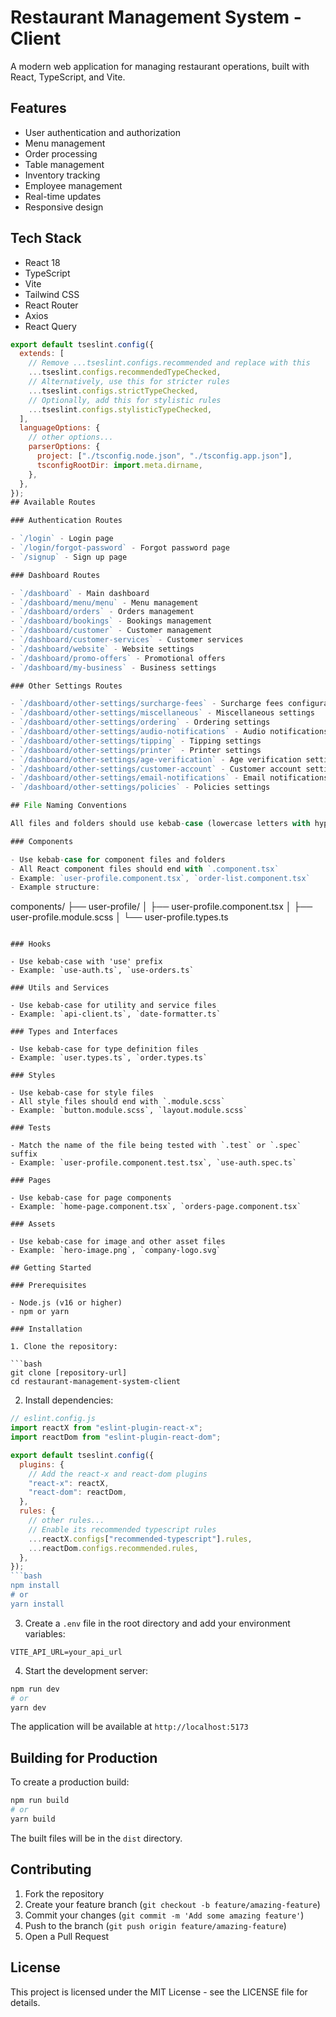 # Restaurant Management System - Client

A modern web application for managing restaurant operations, built with React, TypeScript, and Vite.

## Features

- User authentication and authorization
- Menu management
- Order processing
- Table management
- Inventory tracking
- Employee management
- Real-time updates
- Responsive design

## Tech Stack

- React 18
- TypeScript
- Vite
- Tailwind CSS
- React Router
- Axios
- React Query

```js
export default tseslint.config({
  extends: [
    // Remove ...tseslint.configs.recommended and replace with this
    ...tseslint.configs.recommendedTypeChecked,
    // Alternatively, use this for stricter rules
    ...tseslint.configs.strictTypeChecked,
    // Optionally, add this for stylistic rules
    ...tseslint.configs.stylisticTypeChecked,
  ],
  languageOptions: {
    // other options...
    parserOptions: {
      project: ["./tsconfig.node.json", "./tsconfig.app.json"],
      tsconfigRootDir: import.meta.dirname,
    },
  },
});
## Available Routes

### Authentication Routes

- `/login` - Login page
- `/login/forgot-password` - Forgot password page
- `/signup` - Sign up page

### Dashboard Routes

- `/dashboard` - Main dashboard
- `/dashboard/menu/menu` - Menu management
- `/dashboard/orders` - Orders management
- `/dashboard/bookings` - Bookings management
- `/dashboard/customer` - Customer management
- `/dashboard/customer-services` - Customer services
- `/dashboard/website` - Website settings
- `/dashboard/promo-offers` - Promotional offers
- `/dashboard/my-business` - Business settings

### Other Settings Routes

- `/dashboard/other-settings/surcharge-fees` - Surcharge fees configuration
- `/dashboard/other-settings/miscellaneous` - Miscellaneous settings
- `/dashboard/other-settings/ordering` - Ordering settings
- `/dashboard/other-settings/audio-notifications` - Audio notifications settings
- `/dashboard/other-settings/tipping` - Tipping settings
- `/dashboard/other-settings/printer` - Printer settings
- `/dashboard/other-settings/age-verification` - Age verification settings
- `/dashboard/other-settings/customer-account` - Customer account settings
- `/dashboard/other-settings/email-notifications` - Email notifications settings
- `/dashboard/other-settings/policies` - Policies settings

## File Naming Conventions

All files and folders should use kebab-case (lowercase letters with hyphens).

### Components

- Use kebab-case for component files and folders
- All React component files should end with `.component.tsx`
- Example: `user-profile.component.tsx`, `order-list.component.tsx`
- Example structure:
```

components/
├── user-profile/
│ ├── user-profile.component.tsx
│ ├── user-profile.module.scss
│ └── user-profile.types.ts

````

### Hooks

- Use kebab-case with 'use' prefix
- Example: `use-auth.ts`, `use-orders.ts`

### Utils and Services

- Use kebab-case for utility and service files
- Example: `api-client.ts`, `date-formatter.ts`

### Types and Interfaces

- Use kebab-case for type definition files
- Example: `user.types.ts`, `order.types.ts`

### Styles

- Use kebab-case for style files
- All style files should end with `.module.scss`
- Example: `button.module.scss`, `layout.module.scss`

### Tests

- Match the name of the file being tested with `.test` or `.spec` suffix
- Example: `user-profile.component.test.tsx`, `use-auth.spec.ts`

### Pages

- Use kebab-case for page components
- Example: `home-page.component.tsx`, `orders-page.component.tsx`

### Assets

- Use kebab-case for image and other asset files
- Example: `hero-image.png`, `company-logo.svg`

## Getting Started

### Prerequisites

- Node.js (v16 or higher)
- npm or yarn

### Installation

1. Clone the repository:

```bash
git clone [repository-url]
cd restaurant-management-system-client
````

2. Install dependencies:

````js
// eslint.config.js
import reactX from "eslint-plugin-react-x";
import reactDom from "eslint-plugin-react-dom";

export default tseslint.config({
  plugins: {
    // Add the react-x and react-dom plugins
    "react-x": reactX,
    "react-dom": reactDom,
  },
  rules: {
    // other rules...
    // Enable its recommended typescript rules
    ...reactX.configs["recommended-typescript"].rules,
    ...reactDom.configs.recommended.rules,
  },
});
```bash
npm install
# or
yarn install
````

3. Create a `.env` file in the root directory and add your environment variables:

```env
VITE_API_URL=your_api_url
```

4. Start the development server:

```bash
npm run dev
# or
yarn dev
```

The application will be available at `http://localhost:5173`

## Building for Production

To create a production build:

```bash
npm run build
# or
yarn build
```

The built files will be in the `dist` directory.

## Contributing

1. Fork the repository
2. Create your feature branch (`git checkout -b feature/amazing-feature`)
3. Commit your changes (`git commit -m 'Add some amazing feature'`)
4. Push to the branch (`git push origin feature/amazing-feature`)
5. Open a Pull Request

## License

This project is licensed under the MIT License - see the LICENSE file for details.
